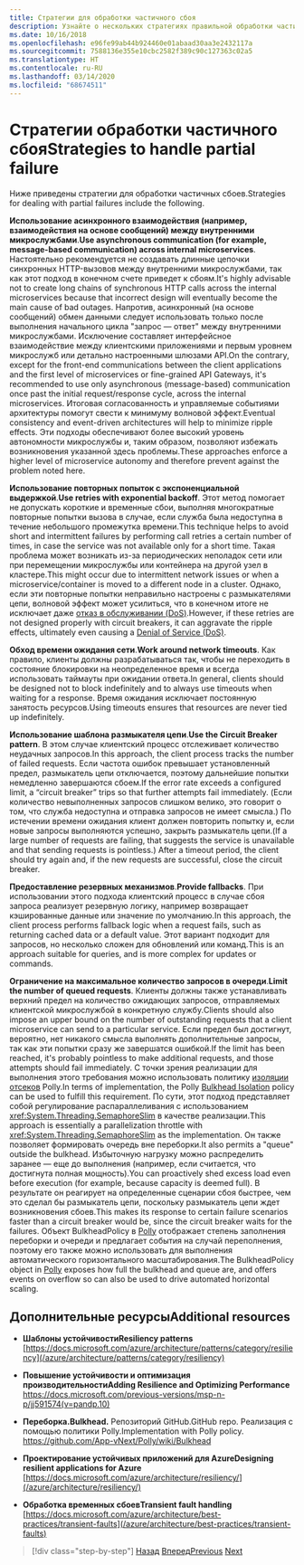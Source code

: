```yaml
---
title: Стратегии для обработки частичного сбоя
description: Узнайте о нескольких стратегиях правильной обработки частичных сбоев.
ms.date: 10/16/2018
ms.openlocfilehash: e96fe99ab44b924460e01abaad30aa3e2432117a
ms.sourcegitcommit: 7588136e355e10cbc2582f389c90c127363c02a5
ms.translationtype: HT
ms.contentlocale: ru-RU
ms.lasthandoff: 03/14/2020
ms.locfileid: "68674511"
---
```

# <a name="strategies-to-handle-partial-failure"></a><span data-ttu-id="ff196-103">Стратегии обработки частичного сбоя</span><span class="sxs-lookup"><span data-stu-id="ff196-103">Strategies to handle partial failure</span></span>

<span data-ttu-id="ff196-104">Ниже приведены стратегии для обработки частичных сбоев.</span><span class="sxs-lookup"><span data-stu-id="ff196-104">Strategies for dealing with partial failures include the following.</span></span>

<span data-ttu-id="ff196-105">**Использование асинхронного взаимодействия (например, взаимодействия на основе сообщений) между внутренними микрослужбами**.</span><span class="sxs-lookup"><span data-stu-id="ff196-105">**Use asynchronous communication (for example, message-based communication) across internal microservices**.</span></span> <span data-ttu-id="ff196-106">Настоятельно рекомендуется не создавать длинные цепочки синхронных HTTP-вызовов между внутренними микрослужбами, так как этот подход в конечном счете приведет к сбоям.</span><span class="sxs-lookup"><span data-stu-id="ff196-106">It's highly advisable not to create long chains of synchronous HTTP calls across the internal microservices because that incorrect design will eventually become the main cause of bad outages.</span></span> <span data-ttu-id="ff196-107">Напротив, асинхронный (на основе сообщений) обмен данными следует использовать только после выполнения начального цикла "запрос — ответ" между внутренними микрослужбами. Исключение составляет интерфейсное взаимодействие между клиентскими приложениями и первым уровнем микрослужб или детально настроенными шлюзами API.</span><span class="sxs-lookup"><span data-stu-id="ff196-107">On the contrary, except for the front-end communications between the client applications and the first level of microservices or fine-grained API Gateways, it's recommended to use only asynchronous (message-based) communication once past the initial request/response cycle, across the internal microservices.</span></span> <span data-ttu-id="ff196-108">Итоговая согласованность и управляемые событиями архитектуры помогут свести к минимуму волновой эффект.</span><span class="sxs-lookup"><span data-stu-id="ff196-108">Eventual consistency and event-driven architectures will help to minimize ripple effects.</span></span> <span data-ttu-id="ff196-109">Эти подходы обеспечивают более высокий уровень автономности микрослужбы и, таким образом, позволяют избежать возникновения указанной здесь проблемы.</span><span class="sxs-lookup"><span data-stu-id="ff196-109">These approaches enforce a higher level of microservice autonomy and therefore prevent against the problem noted here.</span></span>

<span data-ttu-id="ff196-110">**Использование повторных попыток с экспоненциальной выдержкой**.</span><span class="sxs-lookup"><span data-stu-id="ff196-110">**Use retries with exponential backoff**.</span></span> <span data-ttu-id="ff196-111">Этот метод помогает не допускать короткие и временные сбои, выполняя многократные повторные попытки вызова в случае, если служба была недоступна в течение небольшого промежутка времени.</span><span class="sxs-lookup"><span data-stu-id="ff196-111">This technique helps to avoid short and intermittent failures by performing call retries a certain number of times, in case the service was not available only for a short time.</span></span> <span data-ttu-id="ff196-112">Такая проблема может возникать из-за периодических неполадок сети или при перемещении микрослужбы или контейнера на другой узел в кластере.</span><span class="sxs-lookup"><span data-stu-id="ff196-112">This might occur due to intermittent network issues or when a microservice/container is moved to a different node in a cluster.</span></span> <span data-ttu-id="ff196-113">Однако, если эти повторные попытки неправильно настроены с размыкателями цепи, волновой эффект может усилиться, что в конечном итоге не исключает даже [отказ в обслуживании (DoS)](https://en.wikipedia.org/wiki/Denial-of-service_attack).</span><span class="sxs-lookup"><span data-stu-id="ff196-113">However, if these retries are not designed properly with circuit breakers, it can aggravate the ripple effects, ultimately even causing a [Denial of Service (DoS)](https://en.wikipedia.org/wiki/Denial-of-service_attack).</span></span>

<span data-ttu-id="ff196-114">**Обход времени ожидания сети**.</span><span class="sxs-lookup"><span data-stu-id="ff196-114">**Work around network timeouts**.</span></span> <span data-ttu-id="ff196-115">Как правило, клиенты должны разрабатываться так, чтобы не переходить в состояние блокировки на неопределенное время и всегда использовать таймауты при ожидании ответа.</span><span class="sxs-lookup"><span data-stu-id="ff196-115">In general, clients should be designed not to block indefinitely and to always use timeouts when waiting for a response.</span></span> <span data-ttu-id="ff196-116">Время ожидания исключает постоянную занятость ресурсов.</span><span class="sxs-lookup"><span data-stu-id="ff196-116">Using timeouts ensures that resources are never tied up indefinitely.</span></span>

<span data-ttu-id="ff196-117">**Использование шаблона размыкателя цепи**.</span><span class="sxs-lookup"><span data-stu-id="ff196-117">**Use the Circuit Breaker pattern**.</span></span> <span data-ttu-id="ff196-118">В этом случае клиентский процесс отслеживает количество неудачных запросов.</span><span class="sxs-lookup"><span data-stu-id="ff196-118">In this approach, the client process tracks the number of failed requests.</span></span> <span data-ttu-id="ff196-119">Если частота ошибок превышает установленный предел, размыкатель цепи отключается, поэтому дальнейшие попытки немедленно завершаются сбоем.</span><span class="sxs-lookup"><span data-stu-id="ff196-119">If the error rate exceeds a configured limit, a “circuit breaker” trips so that further attempts fail immediately.</span></span> <span data-ttu-id="ff196-120">(Если количество невыполненных запросов слишком велико, это говорит о том, что служба недоступна и отправка запросов не имеет смысла.) По истечении времени ожидания клиент должен повторить попытку и, если новые запросы выполняются успешно, закрыть размыкатель цепи.</span><span class="sxs-lookup"><span data-stu-id="ff196-120">(If a large number of requests are failing, that suggests the service is unavailable and that sending requests is pointless.) After a timeout period, the client should try again and, if the new requests are successful, close the circuit breaker.</span></span>

<span data-ttu-id="ff196-121">**Предоставление резервных механизмов**.</span><span class="sxs-lookup"><span data-stu-id="ff196-121">**Provide fallbacks**.</span></span> <span data-ttu-id="ff196-122">При использовании этого подхода клиентский процесс в случае сбоя запроса реализует резервную логику, например возвращает кэшированные данные или значение по умолчанию.</span><span class="sxs-lookup"><span data-stu-id="ff196-122">In this approach, the client process performs fallback logic when a request fails, such as returning cached data or a default value.</span></span> <span data-ttu-id="ff196-123">Этот вариант подходит для запросов, но несколько сложен для обновлений или команд.</span><span class="sxs-lookup"><span data-stu-id="ff196-123">This is an approach suitable for queries, and is more complex for updates or commands.</span></span>

<span data-ttu-id="ff196-124">**Ограничение на максимальное количество запросов в очереди**.</span><span class="sxs-lookup"><span data-stu-id="ff196-124">**Limit the number of queued requests**.</span></span> <span data-ttu-id="ff196-125">Клиенты должны также устанавливать верхний предел на количество ожидающих запросов, отправляемых клиентской микрослужбой в конкретную службу.</span><span class="sxs-lookup"><span data-stu-id="ff196-125">Clients should also impose an upper bound on the number of outstanding requests that a client microservice can send to a particular service.</span></span> <span data-ttu-id="ff196-126">Если предел был достигнут, вероятно, нет никакого смысла выполнять дополнительные запросы, так как эти попытки сразу же завершатся ошибкой.</span><span class="sxs-lookup"><span data-stu-id="ff196-126">If the limit has been reached, it's probably pointless to make additional requests, and those attempts should fail immediately.</span></span> <span data-ttu-id="ff196-127">С точки зрения реализации для выполнения этого требования можно использовать политику [изоляции отсеков](https://github.com/App-vNext/Polly/wiki/Bulkhead) Polly.</span><span class="sxs-lookup"><span data-stu-id="ff196-127">In terms of implementation, the Polly [Bulkhead Isolation](https://github.com/App-vNext/Polly/wiki/Bulkhead) policy can be used to fulfill this requirement.</span></span> <span data-ttu-id="ff196-128">По сути, этот подход представляет собой регулирование распараллеливания с использованием <xref:System.Threading.SemaphoreSlim> в качестве реализации.</span><span class="sxs-lookup"><span data-stu-id="ff196-128">This approach is essentially a parallelization throttle with <xref:System.Threading.SemaphoreSlim> as the implementation.</span></span> <span data-ttu-id="ff196-129">Он также позволяет формировать очередь вне переборки.</span><span class="sxs-lookup"><span data-stu-id="ff196-129">It also permits a "queue" outside the bulkhead.</span></span> <span data-ttu-id="ff196-130">Избыточную нагрузку можно распределить заранее — еще до выполнения (например, если считается, что достигнута полная мощность).</span><span class="sxs-lookup"><span data-stu-id="ff196-130">You can proactively shed excess load even before execution (for example, because capacity is deemed full).</span></span> <span data-ttu-id="ff196-131">В результате он реагирует на определенные сценарии сбоя быстрее, чем это сделал бы размыкатель цепи, поскольку размыкатель цепи ждет возникновения сбоев.</span><span class="sxs-lookup"><span data-stu-id="ff196-131">This makes its response to certain failure scenarios faster than a circuit breaker would be, since the circuit breaker waits for the failures.</span></span> <span data-ttu-id="ff196-132">Объект BulkheadPolicy в [Polly](http://www.thepollyproject.org/) отображает степень заполнения переборки и очереди и предлагает события на случай переполнения, поэтому его также можно использовать для выполнения автоматического горизонтального масштабирования.</span><span class="sxs-lookup"><span data-stu-id="ff196-132">The BulkheadPolicy object in [Polly](http://www.thepollyproject.org/) exposes how full the bulkhead and queue are, and offers events on overflow so can also be used to drive automated horizontal scaling.</span></span>

## <a name="additional-resources"></a><span data-ttu-id="ff196-133">Дополнительные ресурсы</span><span class="sxs-lookup"><span data-stu-id="ff196-133">Additional resources</span></span>

- <span data-ttu-id="ff196-134">**Шаблоны устойчивости**</span><span class="sxs-lookup"><span data-stu-id="ff196-134">**Resiliency patterns**</span></span>\
  [https://docs.microsoft.com/azure/architecture/patterns/category/resiliency](/azure/architecture/patterns/category/resiliency)

- <span data-ttu-id="ff196-135">**Повышение устойчивости и оптимизация производительности**</span><span class="sxs-lookup"><span data-stu-id="ff196-135">**Adding Resilience and Optimizing Performance**</span></span>\
  <https://docs.microsoft.com/previous-versions/msp-n-p/jj591574(v=pandp.10)>

- <span data-ttu-id="ff196-136">**Переборка.**</span><span class="sxs-lookup"><span data-stu-id="ff196-136">**Bulkhead.**</span></span> <span data-ttu-id="ff196-137">Репозиторий GitHub.</span><span class="sxs-lookup"><span data-stu-id="ff196-137">GitHub repo.</span></span> <span data-ttu-id="ff196-138">Реализация с помощью политики Polly.</span><span class="sxs-lookup"><span data-stu-id="ff196-138">Implementation with Polly policy.</span></span>\
  <https://github.com/App-vNext/Polly/wiki/Bulkhead>

- <span data-ttu-id="ff196-139">**Проектирование устойчивых приложений для Azure**</span><span class="sxs-lookup"><span data-stu-id="ff196-139">**Designing resilient applications for Azure**</span></span>\
  [https://docs.microsoft.com/azure/architecture/resiliency/](/azure/architecture/resiliency/)

- <span data-ttu-id="ff196-140">**Обработка временных сбоев**</span><span class="sxs-lookup"><span data-stu-id="ff196-140">**Transient fault handling**</span></span>\
  [https://docs.microsoft.com/azure/architecture/best-practices/transient-faults](/azure/architecture/best-practices/transient-faults)

>[!div class="step-by-step"]
><span data-ttu-id="ff196-141">[Назад](handle-partial-failure.md)
>[Вперед](implement-retries-exponential-backoff.md)</span><span class="sxs-lookup"><span data-stu-id="ff196-141">[Previous](handle-partial-failure.md)
[Next](implement-retries-exponential-backoff.md)</span></span>
